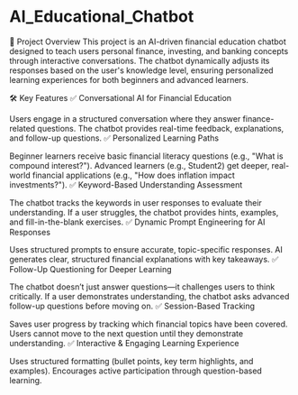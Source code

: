# AI_Educational_Chatbot

🔹 Project Overview
This project is an AI-driven financial education chatbot designed to teach users personal finance, investing, and banking concepts through interactive conversations. The chatbot dynamically adjusts its responses based on the user's knowledge level, ensuring personalized learning experiences for both beginners and advanced learners.

🛠️ Key Features
✅ Conversational AI for Financial Education

Users engage in a structured conversation where they answer finance-related questions.
The chatbot provides real-time feedback, explanations, and follow-up questions.
✅ Personalized Learning Paths

Beginner learners receive basic financial literacy questions (e.g., "What is compound interest?").
Advanced learners (e.g., Student2) get deeper, real-world financial applications (e.g., "How does inflation impact investments?").
✅ Keyword-Based Understanding Assessment

The chatbot tracks the keywords in user responses to evaluate their understanding.
If a user struggles, the chatbot provides hints, examples, and fill-in-the-blank exercises.
✅ Dynamic Prompt Engineering for AI Responses

Uses structured prompts to ensure accurate, topic-specific responses.
AI generates clear, structured financial explanations with key takeaways.
✅ Follow-Up Questioning for Deeper Learning

The chatbot doesn’t just answer questions—it challenges users to think critically.
If a user demonstrates understanding, the chatbot asks advanced follow-up questions before moving on.
✅ Session-Based Tracking

Saves user progress by tracking which financial topics have been covered.
Users cannot move to the next question until they demonstrate understanding.
✅ Interactive & Engaging Learning Experience

Uses structured formatting (bullet points, key term highlights, and examples).
Encourages active participation through question-based learning.
